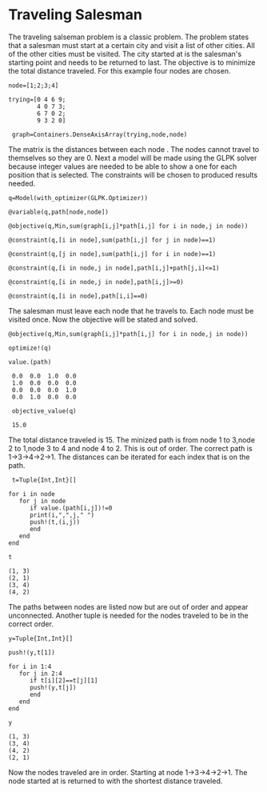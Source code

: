 # Traveling Salesman

The traveling salseman problem is a classic problem.  The problem states that a salesman must start at a certain 
city and visit a list of other cities.  All of the other cities must be visited.  The city started at is the salesman's
starting point and needs to be returned to last.  The objective is to minimize the total distance traveled.  For this 
example four nodes are chosen.
```
node=[1;2;3;4]

trying=[0 4 6 9;
        4 0 7 3;
        6 7 0 2;
        9 3 2 0]

 graph=Containers.DenseAxisArray(trying,node,node)
```
The matrix is the distances between each node .  The nodes cannot travel to 
themselves so they are 0.  Next a model will be made using the GLPK solver because integer values are needed to be able 
to show a one for each position that is selected.  The constraints will be chosen to produced results needed.
```
q=Model(with_optimizer(GLPK.Optimizer))

@variable(q,path[node,node])

@objective(q,Min,sum(graph[i,j]*path[i,j] for i in node,j in node))

@constraint(q,[i in node],sum(path[i,j] for j in node)==1)

@constraint(q,[j in node],sum(path[i,j] for i in node)==1)
 
@constraint(q,[i in node,j in node],path[i,j]+path[j,i]<=1)
 
@constraint(q,[i in node,j in node],path[i,j]>=0)
 
@constraint(q,[i in node],path[i,i]==0)
```
The salesman must leave each node that he travels to.  Each node must be visited once.  Now the objective will be stated and 
solved.
```
@objective(q,Min,sum(graph[i,j]*path[i,j] for i in node,j in node))

optimize!(q)

value.(path)
 
 0.0  0.0  1.0  0.0
 1.0  0.0  0.0  0.0
 0.0  0.0  0.0  1.0
 0.0  1.0  0.0  0.0
 
 objective_value(q)
 
 15.0
 ```
 The total distance traveled is 15.  The minized path is from node 1 to 3,node 2 to 1,node 3 to 4 and node 4 to 2. 
 This is out of order.  The correct path is 1->3->4->2->1.  The distances can be iterated for each index that is on the path.
 ```
  t=Tuple{Int,Int}[]
 
for i in node
    for j in node
       if value.(path[i,j])!=0
       print(i,",",j," ")
       push!(t,(i,j))
       end
    end
end
       
t

 (1, 3)
 (2, 1)
 (3, 4)
 (4, 2)
 ```
 The paths between nodes are listed now but are out of order and appear unconnected.  Another tuple is needed for the 
 nodes traveled to be in the correct order.
 ```
 y=Tuple{Int,Int}[]
 
push!(y,t[1])
  
for i in 1:4
    for j in 2:4
       if t[i][2]==t[j][1]
       push!(y,t[j])
       end
    end
end
       
y

 (1, 3)
 (3, 4)
 (4, 2)
 (2, 1)
 ```
 Now the nodes traveled are in order.  Starting at node 1->3->4->2->1.  The node started at is returned to with the 
 shortest distance traveled.

